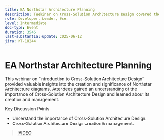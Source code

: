 ```yaml
---
title: EA Northstar Architecture Planning
description: TWebinar on Cross-Solution Architecture Design covered the value and creation of Northstar diagrams, with key insights for developers, leaders, and users.
role: Developer, Leader, User
level: Intermediate
doc-type: Event
duration: 3546
last-substantial-update: 2025-06-12
jira: KT-18244
---
```


# EA Northstar Architecture Planning

This webinar on “Introduction to Cross-Solution Architecture Design” provided valuable insights into the creation and significance of Northstar Architecture diagrams. Attendees gained an understanding of the importance of Cross-Solution Architecture Design and learned about its creation and management.

Key Discussion Points

* Understand the importance of Cross-Solution Architecture Design.
* Cross-Solution Architecture Design creation & management.

>[!VIDEO](https://video.tv.adobe.com/v/3463355/?learn=on&enablevpops)
